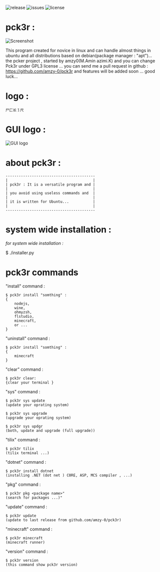 
![release](https://img.shields.io/badge/release-0.3-blue) ![issues](https://img.shields.io/github/issues/amzy-0/pck3r) ![license](https://img.shields.io/github/license/amzy-0/pck3r)
![]()
![]()
![]()
# pck3r :

![Screenshot](screenshot/pck3r.png)

This program created for novice in linux   and can handle almost things in ubuntu and all distributions  based on  debian(package manager : "apt")...
the pcker project , started by amzy0(M.Amin azimi.K) and you can change Pck3r under GPL3 license ...
you can send me a pull request in github : https://github.com/amzy-0/pck3r and features will be added soon ...
good luck...

# logo :

    尸⼕长㇌尺

# GUI logo :

![GUI logo](icon/pck3r-logo.png)


# about pck3r :

    -----------------------------------------
    |                                       |
    | pck3r : It is a versatile program and |
    |                                       |
    | you avoid using useless commands and  |
    |                                       |
    | it is written for Ubuntu...           |
    |                                       |
    -----------------------------------------





# system wide installation :


*for system wide installation :*


$ ./installer.py




# pck3r commands

"install" command :

    $ pck3r install "somthing" :
    {
        nodejs,
        wine,
        ohmyzsh,
        flstudio,
        minecraft,
        or ...
    }
"uninstall" command :

    $ pck3r install "somthing" :
    {
        minecraft
    }

"clear" command :

    $ pck3r clear:
    {clear your terminal }


"sys" command :

    $ pck3r sys update
    (update your oprating system)

    $ pck3r sys upgrade
    (upgrade your oprating system)

    $ pck3r sys updgr
    (both, update and upgrade (full upgrade))


"tilix" command :


    $ pck3r tilix
    (tilix terminal ...)


"dotnet" command :

    $ pck3r install dotnet
    (installing .NET (dot net ) C0RE, ASP, MCS compiler , ...)    


"pkg" command :


    $ pck3r pkg <package name>"
    (search for packages ...)"


"update" command :


    $ pck3r update
    (update to last release from github.com/amzy-0/pck3r)



"minecraft" command :


    $ pck3r minecraft
    (minecraft runner)


"version" command :


    $ pck3r version
    (this command show pck3r version)


